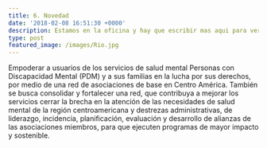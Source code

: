 ```yaml
---
title: 6. Novedad
date: '2018-02-08 16:51:30 +0000'
description: Estamos en la oficina y hay que escribir mas aqui para ver como anda. No se que pasa si pones demasiada informacion aqui
type: post
featured_image: /images/Rio.jpg
---
```

Empoderar a usuarios de los servicios de salud mental Personas con Discapacidad Mental (PDM) y a sus familias en la lucha por sus derechos, por medio de una red de asociaciones de base en Centro América. También se busca consolidar y fortalecer una red, que contribuya a mejorar los servicios cerrar la brecha en la atención de las necesidades de salud mental de la región centroamericana y destrezas administrativas, de liderazgo, incidencia, planificación, evaluación y desarrollo de alianzas de las asociaciones miembros, para que ejecuten programas de mayor impacto y sostenible.
